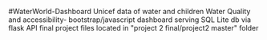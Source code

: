 #WaterWorld-Dashboard
Unicef data of water and children
Water Quality and accessibility- bootstrap/javascript dashboard serving SQL Lite db via flask API
final project files located in "project 2 final/project2 master" folder  
